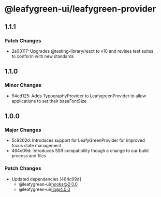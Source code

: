 # @leafygreen-ui/leafygreen-provider

## 1.1.1

### Patch Changes

- 2a03117: Upgrades @testing-library/react to v10 and revises test suites to conform with new standards

## 1.1.0

### Minor Changes

- 94ed125: Adds TypographyProvider to LeafygreenProvider to allow applications to set their baseFontSize

## 1.0.0

### Major Changes

- 5c9202d: Introduces support for LeafyGreenProvider for improved focus state management
- 464c09d: Introduces SSR compatibility though a change to our build process and files

### Patch Changes

- Updated dependencies [464c09d]
  - @leafygreen-ui/hooks@2.0.0
  - @leafygreen-ui/lib@4.0.0
